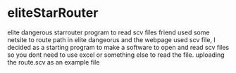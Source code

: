 # eliteStarRouter
elite dangerous starrouter program to read scv files
friend used some netsite to route path in elite dangeorus and the webpage used scv file, I decided as a starting program to make a software to open and read scv files so you dont need to use excel or something else to read the file. uploading the route.scv as an example file
